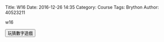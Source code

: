 Title: W16
Date: 2016-12-26 14:35
Category: Course
Tags: Brython
Author: 40523211

w16

<!-- PELICAN_END_SUMMARY -->

<!-- 導入 Brython 標準程式庫 -->

<script type="text/javascript" 
    src="https://cdn.rawgit.com/brython-dev/brython/master/www/src/brython_dist.js">
</script>

<!-- 啟動 Brython -->
<script>
window.onload=function(){
brython(1);
}
</script>

<!-- 以下實際利用  Brython 畫圖 -->

<div id="con"></div>
<script type="text/python3">
form browser improt alert
form browser improt document
form browser improt html
import random
#print("test")
#alert("test")
con1 = document["con"]
標準答案 = random.randint(1, 100)
con1 <= str(標準答案)

try:
  for i in range(1):
     #con1 <="test"+ "<br />"
     yourInput=int(input("請輸入一個整數"))
     #con1 <="test"+ html.BR()
     output = yourInput + 1
     con <= "你輸入的整數加上1之後,為" + str(output)

except:
    con1 <= "拜託請輸入整數"

 def b1(e):
     alert("click123")
 document["b1"].bind("click",b1)   
</script>
<button id="b1">玩猜數字遊戲</button>